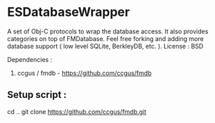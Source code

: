 ESDatabaseWrapper
=================

A set of Obj-C protocols to wrap the database access. It also provides categories on top of FMDatabase.
Feel free forking and adding more database support ( low level SQLite, BerkleyDB, etc. ).
License : BSD


Dependencies : 
1. ccgus / fmdb - https://github.com/ccgus/fmdb


Setup script : 
---
cd ..
git clone https://github.com/ccgus/fmdb.git
